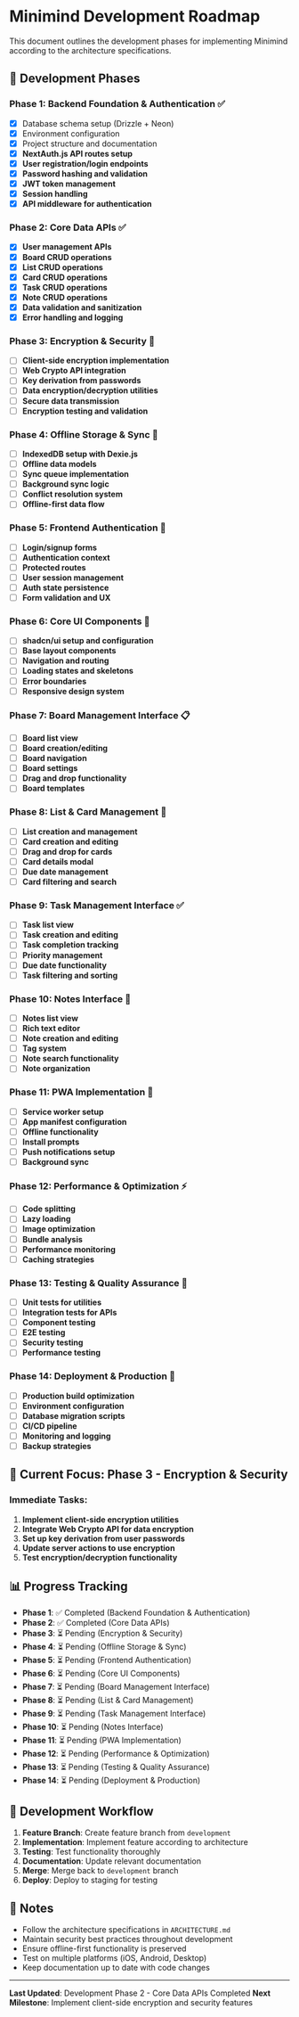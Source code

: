 # Minimind Development Roadmap

This document outlines the development phases for implementing Minimind according to the architecture specifications.

## 🎯 Development Phases

### **Phase 1: Backend Foundation & Authentication** ✅
- [x] Database schema setup (Drizzle + Neon)
- [x] Environment configuration
- [x] Project structure and documentation
- [x] **NextAuth.js API routes setup**
- [x] **User registration/login endpoints**
- [x] **Password hashing and validation**
- [x] **JWT token management**
- [x] **Session handling**
- [x] **API middleware for authentication**

### **Phase 2: Core Data APIs** ✅
- [x] **User management APIs**
- [x] **Board CRUD operations**
- [x] **List CRUD operations** 
- [x] **Card CRUD operations**
- [x] **Task CRUD operations**
- [x] **Note CRUD operations**
- [x] **Data validation and sanitization**
- [x] **Error handling and logging**

### **Phase 3: Encryption & Security** 🔐
- [ ] **Client-side encryption implementation**
- [ ] **Web Crypto API integration**
- [ ] **Key derivation from passwords**
- [ ] **Data encryption/decryption utilities**
- [ ] **Secure data transmission**
- [ ] **Encryption testing and validation**

### **Phase 4: Offline Storage & Sync** 🔄
- [ ] **IndexedDB setup with Dexie.js**
- [ ] **Offline data models**
- [ ] **Sync queue implementation**
- [ ] **Background sync logic**
- [ ] **Conflict resolution system**
- [ ] **Offline-first data flow**

### **Phase 5: Frontend Authentication** 🎨
- [ ] **Login/signup forms**
- [ ] **Authentication context**
- [ ] **Protected routes**
- [ ] **User session management**
- [ ] **Auth state persistence**
- [ ] **Form validation and UX**

### **Phase 6: Core UI Components** 🧩
- [ ] **shadcn/ui setup and configuration**
- [ ] **Base layout components**
- [ ] **Navigation and routing**
- [ ] **Loading states and skeletons**
- [ ] **Error boundaries**
- [ ] **Responsive design system**

### **Phase 7: Board Management Interface** 📋
- [ ] **Board list view**
- [ ] **Board creation/editing**
- [ ] **Board navigation**
- [ ] **Board settings**
- [ ] **Drag and drop functionality**
- [ ] **Board templates**

### **Phase 8: List & Card Management** 📝
- [ ] **List creation and management**
- [ ] **Card creation and editing**
- [ ] **Drag and drop for cards**
- [ ] **Card details modal**
- [ ] **Due date management**
- [ ] **Card filtering and search**

### **Phase 9: Task Management Interface** ✅
- [ ] **Task list view**
- [ ] **Task creation and editing**
- [ ] **Task completion tracking**
- [ ] **Priority management**
- [ ] **Due date functionality**
- [ ] **Task filtering and sorting**

### **Phase 10: Notes Interface** 📄
- [ ] **Notes list view**
- [ ] **Rich text editor**
- [ ] **Note creation and editing**
- [ ] **Tag system**
- [ ] **Note search functionality**
- [ ] **Note organization**

### **Phase 11: PWA Implementation** 📱
- [ ] **Service worker setup**
- [ ] **App manifest configuration**
- [ ] **Offline functionality**
- [ ] **Install prompts**
- [ ] **Push notifications setup**
- [ ] **Background sync**

### **Phase 12: Performance & Optimization** ⚡
- [ ] **Code splitting**
- [ ] **Lazy loading**
- [ ] **Image optimization**
- [ ] **Bundle analysis**
- [ ] **Performance monitoring**
- [ ] **Caching strategies**

### **Phase 13: Testing & Quality Assurance** 🧪
- [ ] **Unit tests for utilities**
- [ ] **Integration tests for APIs**
- [ ] **Component testing**
- [ ] **E2E testing**
- [ ] **Security testing**
- [ ] **Performance testing**

### **Phase 14: Deployment & Production** 🚀
- [ ] **Production build optimization**
- [ ] **Environment configuration**
- [ ] **Database migration scripts**
- [ ] **CI/CD pipeline**
- [ ] **Monitoring and logging**
- [ ] **Backup strategies**

## 🎯 Current Focus: Phase 3 - Encryption & Security

### Immediate Tasks:
1. **Implement client-side encryption utilities**
2. **Integrate Web Crypto API for data encryption**
3. **Set up key derivation from user passwords**
4. **Update server actions to use encryption**
5. **Test encryption/decryption functionality**

## 📊 Progress Tracking

- **Phase 1**: ✅ Completed (Backend Foundation & Authentication)
- **Phase 2**: ✅ Completed (Core Data APIs)
- **Phase 3**: ⏳ Pending (Encryption & Security)
- **Phase 4**: ⏳ Pending (Offline Storage & Sync)
- **Phase 5**: ⏳ Pending (Frontend Authentication)
- **Phase 6**: ⏳ Pending (Core UI Components)
- **Phase 7**: ⏳ Pending (Board Management Interface)
- **Phase 8**: ⏳ Pending (List & Card Management)
- **Phase 9**: ⏳ Pending (Task Management Interface)
- **Phase 10**: ⏳ Pending (Notes Interface)
- **Phase 11**: ⏳ Pending (PWA Implementation)
- **Phase 12**: ⏳ Pending (Performance & Optimization)
- **Phase 13**: ⏳ Pending (Testing & Quality Assurance)
- **Phase 14**: ⏳ Pending (Deployment & Production)

## 🔄 Development Workflow

1. **Feature Branch**: Create feature branch from `development`
2. **Implementation**: Implement feature according to architecture
3. **Testing**: Test functionality thoroughly
4. **Documentation**: Update relevant documentation
5. **Merge**: Merge back to `development` branch
6. **Deploy**: Deploy to staging for testing

## 📝 Notes

- Follow the architecture specifications in `ARCHITECTURE.md`
- Maintain security best practices throughout development
- Ensure offline-first functionality is preserved
- Test on multiple platforms (iOS, Android, Desktop)
- Keep documentation up to date with code changes

---

**Last Updated**: Development Phase 2 - Core Data APIs Completed
**Next Milestone**: Implement client-side encryption and security features
